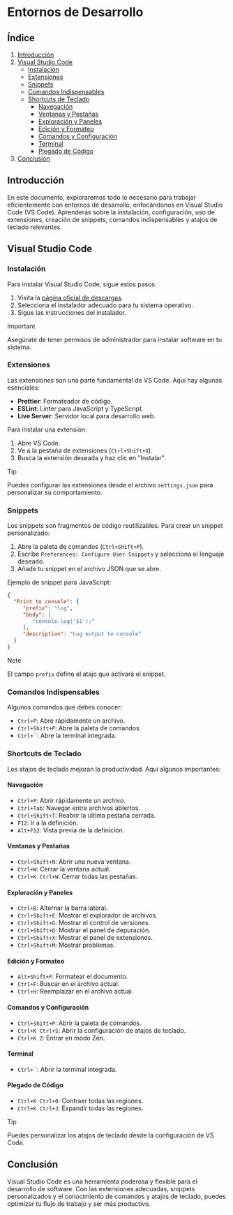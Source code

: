 # Entornos de Desarrollo

## Índice
1. [Introducción](#introducción)
2. [Visual Studio Code](#visual-studio-code)
    - [Instalación](#instalación)
    - [Extensiones](#extensiones)
    - [Snippets](#snippets)
    - [Comandos Indispensables](#comandos-indispensables)
    - [Shortcuts de Teclado](#shortcuts-de-teclado)
        - [Navegación](#navegación)
        - [Ventanas y Pestañas](#ventanas-y-pestañas)
        - [Exploración y Paneles](#exploración-y-paneles)
        - [Edición y Formateo](#edición-y-formateo)
        - [Comandos y Configuración](#comandos-y-configuración)
        - [Terminal](#terminal)
        - [Plegado de Código](#plegado-de-código)
3. [Conclusión](#conclusión)

## Introducción
En este documento, exploraremos todo lo necesario para trabajar eficientemente con entornos de desarrollo, enfocándonos en Visual Studio Code (VS Code). Aprenderás sobre la instalación, configuración, uso de extensiones, creación de snippets, comandos indispensables y atajos de teclado relevantes.

## Visual Studio Code

### Instalación
Para instalar Visual Studio Code, sigue estos pasos:

1. Visita la [página oficial de descargas](https://code.visualstudio.com/Download).
2. Selecciona el instalador adecuado para tu sistema operativo.
3. Sigue las instrucciones del instalador.

>[!IMPORTANT]
> Asegúrate de tener permisos de administrador para instalar software en tu sistema.

### Extensiones
Las extensiones son una parte fundamental de VS Code. Aquí hay algunas esenciales:

- **Prettier**: Formateador de código.
- **ESLint**: Linter para JavaScript y TypeScript.
- **Live Server**: Servidor local para desarrollo web.

Para instalar una extensión:

1. Abre VS Code.
2. Ve a la pestaña de extensiones (`Ctrl+Shift+X`).
3. Busca la extensión deseada y haz clic en "Instalar".

>[!TIP]
> Puedes configurar las extensiones desde el archivo `settings.json` para personalizar su comportamiento.

### Snippets
Los snippets son fragmentos de código reutilizables. Para crear un snippet personalizado:

1. Abre la paleta de comandos (`Ctrl+Shift+P`).
2. Escribe `Preferences: Configure User Snippets` y selecciona el lenguaje deseado.
3. Añade tu snippet en el archivo JSON que se abre.

Ejemplo de snippet para JavaScript:
```json
{
  "Print to console": {
     "prefix": "log",
     "body": [
        "console.log('$1');"
     ],
     "description": "Log output to console"
  }
}
```

>[!NOTE]
> El campo `prefix` define el atajo que activará el snippet.

### Comandos Indispensables
Algunos comandos que debes conocer:

- `Ctrl+P`: Abre rápidamente un archivo.
- `Ctrl+Shift+P`: Abre la paleta de comandos.
- `Ctrl+` `: Abre la terminal integrada.

### Shortcuts de Teclado
Los atajos de teclado mejoran la productividad. Aquí algunos importantes:

#### Navegación
- `Ctrl+P`: Abrir rápidamente un archivo.
- `Ctrl+Tab`: Navegar entre archivos abiertos.
- `Ctrl+Shift+T`: Reabrir la última pestaña cerrada.
- `F12`: Ir a la definición.
- `Alt+F12`: Vista previa de la definición.

#### Ventanas y Pestañas
- `Ctrl+Shift+N`: Abrir una nueva ventana.
- `Ctrl+W`: Cerrar la ventana actual.
- `Ctrl+K Ctrl+W`: Cerrar todas las pestañas.

#### Exploración y Paneles
- `Ctrl+B`: Alternar la barra lateral.
- `Ctrl+Shift+E`: Mostrar el explorador de archivos.
- `Ctrl+Shift+G`: Mostrar el control de versiones.
- `Ctrl+Shift+D`: Mostrar el panel de depuración.
- `Ctrl+Shift+X`: Mostrar el panel de extensiones.
- `Ctrl+Shift+M`: Mostrar problemas.

#### Edición y Formateo
- `Alt+Shift+F`: Formatear el documento.
- `Ctrl+F`: Buscar en el archivo actual.
- `Ctrl+H`: Reemplazar en el archivo actual.

#### Comandos y Configuración
- `Ctrl+Shift+P`: Abrir la paleta de comandos.
- `Ctrl+K Ctrl+S`: Abrir la configuración de atajos de teclado.
- `Ctrl+K Z`: Entrar en modo Zen.

#### Terminal
- `Ctrl+` `: Abrir la terminal integrada.

#### Plegado de Código
- `Ctrl+K Ctrl+0`: Contraer todas las regiones.
- `Ctrl+K Ctrl+J`: Expandir todas las regiones.

>[!TIP]
> Puedes personalizar los atajos de teclado desde la configuración de VS Code.

## Conclusión
Visual Studio Code es una herramienta poderosa y flexible para el desarrollo de software. Con las extensiones adecuadas, snippets personalizados y el conocimiento de comandos y atajos de teclado, puedes optimizar tu flujo de trabajo y ser más productivo.
